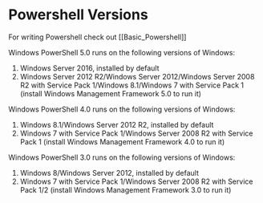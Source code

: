 # Powershell Versions

For writing Powershell check out [[Basic_Powershell]] 

Windows PowerShell 5.0 runs on the following versions of Windows:

1. Windows Server 2016, installed by default
1. Windows Server 2012 R2/Windows Server 2012/Windows Server 2008 R2 with Service Pack 1/Windows 8.1/Windows 7 with Service Pack 1 (install Windows Management Framework 5.0 to run it)

Windows PowerShell 4.0 runs on the following versions of Windows:

1. Windows 8.1/Windows Server 2012 R2, installed by default
1. Windows 7 with Service Pack 1/Windows Server 2008 R2 with Service Pack 1 (install Windows Management Framework 4.0 to run it)

Windows PowerShell 3.0 runs on the following versions of Windows:
1. Windows 8/Windows Server 2012, installed by default
1. Windows 7 with Service Pack 1/Windows Server 2008 R2 with Service Pack 1/2 (install Windows Management Framework 3.0 to run it)